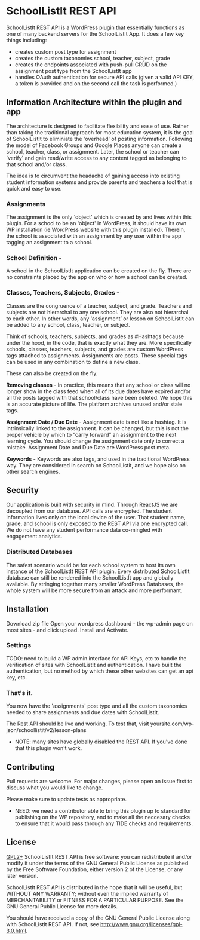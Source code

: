# SchoolListIt REST API

SchoolListIt REST API is a WordPress plugin that essentially functions as one of many backend servers for the SchoolListIt App. It does a few key things including:
- creates custom post type for assignment
- creates the custom taxonomies school, teacher, subject, grade
- creates the endpoints associated with push-pull CRUD on the assignment post type from the SchoolListIt app
- handles OAuth authentication for secure API calls (given a valid API KEY, a token is provided and on the second call the task is performed.)

## Information Architecture within the plugin and app
The architecture is designed to facilitate flexibility and ease of use. Rather than taking the traditional approach for most education system, it is the goal of SchoolListIt to eliminiate the 'overhead' of posting information. Following the model of Facebook Groups and Google Places anyone can create a school, teacher, class, or assignment. Later, the school or teacher can 'verify' and gain read/write access to any content tagged as belonging to that school and/or class. 

The idea is to circumvent the headache of gaining access into existing student information systems and provide parents and teachers a tool that is quick and easy to use. 

### Assignments
The assignment is the only 'object' which is created by and lives within this plugin. For a school to be an 'object' in WordPress, it should have its own WP installation (ie WordPress website with this plugin installed). Therein, the school is associated with an assignment by any user within the app tagging an assignment to a school. 

### School Definition -
A school in the SchoolListIt application can be created on the fly. There are no constraints placed by the app on who or how a school can be created. 

### Classes, Teachers, Subjects, Grades -
Classes are the congruence of a teacher, subject, and grade. Teachers and subjects are not hierarchal to any one school. They are also not hierarchal to each other. In other words, any ‘assignment’ or lesson on SchoolListIt can be added to any school, class, teacher, or subject.

Think of schools, teachers, subjects, and grades as #Hashtags because under the hood, in the code, that is exactly what they are. More specifically schools, classes, teachers, subjects, and grades are custom WordPress tags attached to assignments. Assignments are posts. These special tags can be used in any combination to define a new class.

These can also be created on the fly.

**Removing classes** -
In practice, this means that any school or class will no longer show in the class feed when all of its due dates have expired and/or all the posts tagged with that school/class have been deleted. We hope this is an accurate picture of life. The platform archives unused and/or stale tags.

**Assignment Date / Due Date** -
Assignment date is not like a hashtag. It is intrinsically linked to the assignment. It can be changed, but this is not the proper vehicle by which to “carry forward” an assignment to the next learning cycle. You should change the assignment date only to correct a mistake. Assignment Date and Due Date are WordPress post meta.

**Keywords** - 
Keywords are also tags, and used in the traditional WordPress way. They are considered in search on SchoolListit, and we hope also on other search engines.

## Security
Our application is built with security in mind. Through ReactJS we are decoupled from our database. API calls are encrypted. The student information lives only on the local device of the user. That student name, grade, and school is only exposed to the REST API via one encrypted call. We do not have any student performance data co-mingled with engagement analytics.

### Distributed Databases
The safest scenario would be for each school system to host its own instance of the SchoolListIt REST API plugin. Every distributed SchoolListIt database can still be rendered into the SchoolListIt app and globally available. By stringing together many smaller WordPress Databases, the whole system will be more secure from an attack and more performant.

## Installation

Download zip file
Open your wordpress dashboard - the wp-admin page on most sites - and click upload.
Install and Activate.

### Settings

TODO: need to build a WP admin interface for API Keys, etc to handle the verification of sites with SchoolListIt and authentication. I have built the authentication, but no method by which these other websites can get an api key, etc.

### That's it.
You now have the 'assignments' post type and all the custom taxonomies needed to share assignments and due dates with SchoolListIt. 

The Rest API should be live and working. To test that, visit yoursite.com/wp-json/schoollistit/v2/lesson-plans

* NOTE: many sites have globally disabled the REST API. If you've done that this plugin won't work.


## Contributing
Pull requests are welcome. For major changes, please open an issue first to discuss what you would like to change.

Please make sure to update tests as appropriate.

- NEED: we need a contributor able to bring this plugin up to standard for publishing on the WP repository, and to make all the neccesary checks to ensure that it would pass through any TIDE checks and requirements.

## License
[GPL2+](http://www.gnu.org/licenses/gpl-3.0.html)  SchoolListIt REST API is free software: you can redistribute it and/or modify it under the terms of the GNU General Public License as published by the Free Software Foundation, either version 2 of the License, or any later version.

SchoolListIt REST API is distributed in the hope that it will be useful, but WITHOUT ANY WARRANTY; without even the implied warranty of MERCHANTABILITY or FITNESS FOR A PARTICULAR PURPOSE. See the GNU General Public License for more details. 

You should have received a copy of the GNU General Public License along with SchoolListIt REST API. If not, see http://www.gnu.org/licenses/gpl-3.0.html.